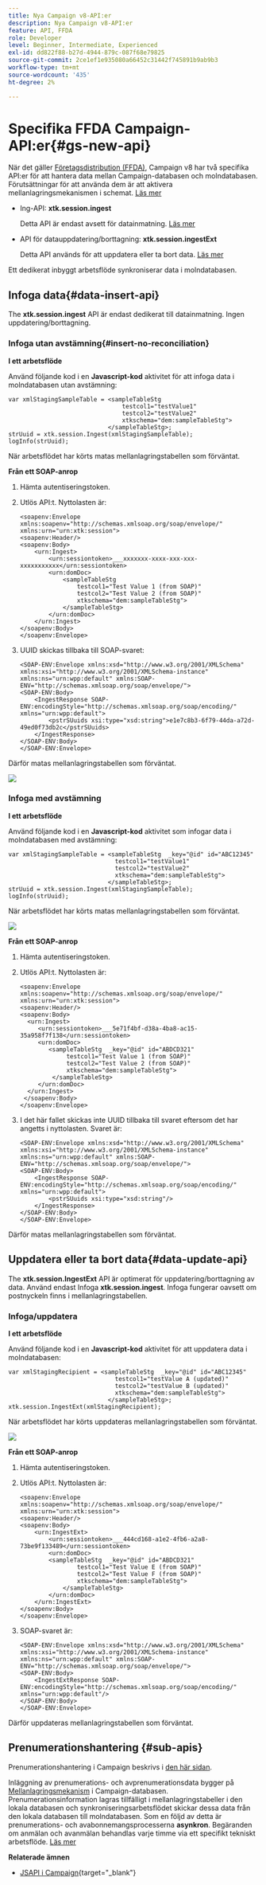 ```yaml
---
title: Nya Campaign v8-API:er
description: Nya Campaign v8-API:er
feature: API, FFDA
role: Developer
level: Beginner, Intermediate, Experienced
exl-id: dd822f88-b27d-4944-879c-087f68e79825
source-git-commit: 2ce1ef1e935080a66452c31442f745891b9ab9b3
workflow-type: tm+mt
source-wordcount: '435'
ht-degree: 2%

---
```


# Specifika FFDA Campaign-API:er{#gs-new-api}

När det gäller [Företagsdistribution (FFDA)](enterprise-deployment.md), Campaign v8 har två specifika API:er för att hantera data mellan Campaign-databasen och molndatabasen. Förutsättningar för att använda dem är att aktivera mellanlagringsmekanismen i schemat. [Läs mer](staging.md)

* Ing-API: **xtk.session.ingest**

   Detta API är endast avsett för datainmatning. [Läs mer](#data-insert-api)

* API för datauppdatering/borttagning: **xtk.session.ingestExt**

   Detta API används för att uppdatera eller ta bort data. [Läs mer](#data-update-api)

Ett dedikerat inbyggt arbetsflöde synkroniserar data i molndatabasen.

## Infoga data{#data-insert-api}

The **xtk.session.ingest** API är endast dedikerat till datainmatning. Ingen uppdatering/borttagning.

### Infoga utan avstämning{#insert-no-reconciliation}

**I ett arbetsflöde**

Använd följande kod i en **Javascript-kod** aktivitet för att infoga data i molndatabasen utan avstämning:

```
var xmlStagingSampleTable = <sampleTableStg
                                testcol1="testValue1"
                                testcol2="testValue2"
                                xtkschema="dem:sampleTableStg">
                            </sampleTableStg>;
strUuid = xtk.session.Ingest(xmlStagingSampleTable);
logInfo(strUuid);
```

När arbetsflödet har körts matas mellanlagringstabellen som förväntat.

**Från ett SOAP-anrop**

1. Hämta autentiseringstoken.
1. Utlös API:t. Nyttolasten är:

   ```
   <soapenv:Envelope xmlns:soapenv="http://schemas.xmlsoap.org/soap/envelope/" xmlns:urn="urn:xtk:session">
   <soapenv:Header/>
   <soapenv:Body>
       <urn:Ingest>
           <urn:sessiontoken>___xxxxxxx-xxxx-xxx-xxx-xxxxxxxxxxx</urn:sessiontoken>
           <urn:domDoc>
               <sampleTableStg
                   testcol1="Test Value 1 (from SOAP)"
                   testcol2="Test Value 2 (from SOAP)"
                   xtkschema="dem:sampleTableStg">
               </sampleTableStg>
           </urn:domDoc>
       </urn:Ingest>
   </soapenv:Body>
   </soapenv:Envelope>
   ```

1. UUID skickas tillbaka till SOAP-svaret:

   ```
   <SOAP-ENV:Envelope xmlns:xsd="http://www.w3.org/2001/XMLSchema" xmlns:xsi="http://www.w3.org/2001/XMLSchema-instance" xmlns:ns="urn:wpp:default" xmlns:SOAP-ENV="http://schemas.xmlsoap.org/soap/envelope/">
   <SOAP-ENV:Body>
       <IngestResponse SOAP-ENV:encodingStyle="http://schemas.xmlsoap.org/soap/encoding/" xmlns="urn:wpp:default">
           <pstrSUuids xsi:type="xsd:string">e1e7c8b3-6f79-44da-a72d-49ed0f73db2c</pstrSUuids>
       </IngestResponse>
   </SOAP-ENV:Body>
   </SOAP-ENV:Envelope>
   ```

Därför matas mellanlagringstabellen som förväntat.

![](assets/no-reconciliation.png)

### Infoga med avstämning

**I ett arbetsflöde**

Använd följande kod i en **Javascript-kod** aktivitet som infogar data i molndatabasen med avstämning:

```
var xmlStagingSampleTable = <sampleTableStg  _key="@id" id="ABC12345"
                              testcol1="testValue1"
                              testcol2="testValue2"
                              xtkschema="dem:sampleTableStg">
                            </sampleTableStg>;         
strUuid = xtk.session.Ingest(xmlStagingSampleTable);
logInfo(strUuid);
```

När arbetsflödet har körts matas mellanlagringstabellen som förväntat.

![](assets/with-reconciliation.png)


**Från ett SOAP-anrop**

1. Hämta autentiseringstoken.
1. Utlös API:t. Nyttolasten är:

   ```
   <soapenv:Envelope xmlns:soapenv="http://schemas.xmlsoap.org/soap/envelope/" xmlns:urn="urn:xtk:session">
   <soapenv:Header/>
   <soapenv:Body>
     <urn:Ingest>
        <urn:sessiontoken>___5e71f4bf-d38a-4ba8-ac15-35a958f7f138</urn:sessiontoken>
        <urn:domDoc>
           <sampleTableStg  _key="@id" id="ABDCD321"
                testcol1="Test Value 1 (from SOAP)"
                testcol2="Test Value 2 (from SOAP)"
                xtkschema="dem:sampleTableStg">
            </sampleTableStg>
        </urn:domDoc>
     </urn:Ingest>
    </soapenv:Body>
   </soapenv:Envelope>
   ```

1. I det här fallet skickas inte UUID tillbaka till svaret eftersom det har angetts i nyttolasten. Svaret är:

   ```
   <SOAP-ENV:Envelope xmlns:xsd="http://www.w3.org/2001/XMLSchema" xmlns:xsi="http://www.w3.org/2001/XMLSchema-instance" xmlns:ns="urn:wpp:default" xmlns:SOAP-ENV="http://schemas.xmlsoap.org/soap/envelope/">
   <SOAP-ENV:Body>
       <IngestResponse SOAP-ENV:encodingStyle="http://schemas.xmlsoap.org/soap/encoding/" xmlns="urn:wpp:default">
           <pstrSUuids xsi:type="xsd:string"/>
       </IngestResponse>
   </SOAP-ENV:Body>
   </SOAP-ENV:Envelope>
   ```

Därför matas mellanlagringstabellen som förväntat.

## Uppdatera eller ta bort data{#data-update-api}

The **xtk.session.IngestExt** API är optimerat för uppdatering/borttagning av data. Använd endast Infoga **xtk.session.ingest**. Infoga fungerar oavsett om postnyckeln finns i mellanlagringstabellen.

### Infoga/uppdatera

**I ett arbetsflöde**

Använd följande kod i en **Javascript-kod** aktivitet för att uppdatera data i molndatabasen:

```
var xmlStagingRecipient = <sampleTableStg  _key="@id" id="ABC12345"
                              testcol1="testValue A (updated)"
                              testcol2="testValue B (updated)"
                              xtkschema="dem:sampleTableStg">
                            </sampleTableStg>;
xtk.session.IngestExt(xmlStagingRecipient);
```

När arbetsflödet har körts uppdateras mellanlagringstabellen som förväntat.

![](assets/updated-data.png)

**Från ett SOAP-anrop**

1. Hämta autentiseringstoken.
1. Utlös API:t. Nyttolasten är:

   ```
   <soapenv:Envelope xmlns:soapenv="http://schemas.xmlsoap.org/soap/envelope/" xmlns:urn="urn:xtk:session">
   <soapenv:Header/>
   <soapenv:Body>
       <urn:IngestExt>
           <urn:sessiontoken>___444cd168-a1e2-4fb6-a2a8-73be9f133489</urn:sessiontoken>
           <urn:domDoc>
           <sampleTableStg  _key="@id" id="ABDCD321"
                   testcol1="Test Value E (from SOAP)"
                   testcol2="Test Value F (from SOAP)"
                   xtkschema="dem:sampleTableStg">
               </sampleTableStg>
           </urn:domDoc>
       </urn:IngestExt>
   </soapenv:Body>
   </soapenv:Envelope>
   ```

1. SOAP-svaret är:

   ```
   <SOAP-ENV:Envelope xmlns:xsd="http://www.w3.org/2001/XMLSchema" xmlns:xsi="http://www.w3.org/2001/XMLSchema-instance" xmlns:ns="urn:wpp:default" xmlns:SOAP-ENV="http://schemas.xmlsoap.org/soap/envelope/">
   <SOAP-ENV:Body>
       <IngestExtResponse SOAP-ENV:encodingStyle="http://schemas.xmlsoap.org/soap/encoding/" xmlns="urn:wpp:default"/>
   </SOAP-ENV:Body>
   </SOAP-ENV:Envelope>
   ```

Därför uppdateras mellanlagringstabellen som förväntat.

## Prenumerationshantering {#sub-apis}

Prenumerationshantering i Campaign beskrivs i [den här sidan](../start/subscriptions.md).

Inläggning av prenumerations- och avprenumerationsdata bygger på [Mellanlagringsmekanism](staging.md) i Campaign-databasen. Prenumerationsinformation lagras tillfälligt i mellanlagringstabeller i den lokala databasen och synkroniseringsarbetsflödet skickar dessa data från den lokala databasen till molndatabasen. Som en följd av detta är prenumerations- och avabonnemangsprocesserna **asynkron**. Begäranden om anmälan och avanmälan behandlas varje timme via ett specifikt tekniskt arbetsflöde. [Läs mer](replication.md#tech-wf)


**Relaterade ämnen**

* [JSAPI i Campaign](https://experienceleague.adobe.com/developer/campaign-api/api/p-1.html){target="_blank"}
